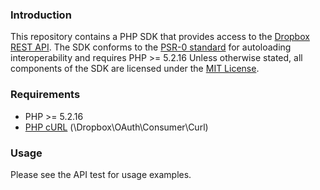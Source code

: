 ### Introduction

This repository contains a PHP SDK that provides access to the [Dropbox REST API][].
The SDK conforms to the [PSR-0 standard][] for autoloading interoperability and requires PHP >= 5.2.16
Unless otherwise stated, all components of the SDK are licensed under the [MIT License][].

### Requirements

* PHP >= 5.2.16
* [PHP cURL][] (\Dropbox\OAuth\Consumer\Curl)

### Usage

Please see the API test for usage examples.

[Dropbox REST API]: https://www.dropbox.com/developers/reference/api
[PSR-0 standard]: https://github.com/php-fig/fig-standards/blob/master/accepted/PSR-0.md
[MIT License]: https://github.com/michaeldewildt/Dropbox/blob/master/mit-license.md
[PHP cURL]: http://www.php.net/manual/en/book.curl.php